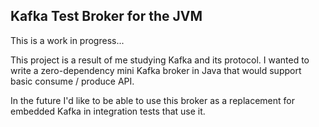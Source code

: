 ## Kafka Test Broker for the JVM

This is a work in progress...

This project is a result of me studying Kafka and its protocol. I wanted to write a zero-dependency mini Kafka broker in Java that would support basic consume / produce API.

In the future I'd like to be able to use this broker as a replacement for embedded Kafka in integration tests that use it.